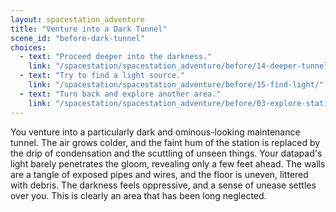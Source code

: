 ```yaml
---
layout: spacestation_adventure
title: "Venture into a Dark Tunnel"
scene_id: "before-dark-tunnel"
choices:
  - text: "Proceed deeper into the darkness."
    link: "/spacestation/spacestation_adventure/before/14-deeper-tunnel/"
  - text: "Try to find a light source."
    link: "/spacestation/spacestation_adventure/before/15-find-light/"
  - text: "Turn back and explore another area."
    link: "/spacestation/spacestation_adventure/before/03-explore-station/"
---
```


You venture into a particularly dark and ominous-looking maintenance tunnel. The air grows colder, and the faint hum of the station is replaced by the drip of condensation and the scuttling of unseen things. Your datapad's light barely penetrates the gloom, revealing only a few feet ahead. The walls are a tangle of exposed pipes and wires, and the floor is uneven, littered with debris. The darkness feels oppressive, and a sense of unease settles over you. This is clearly an area that has been long neglected.
